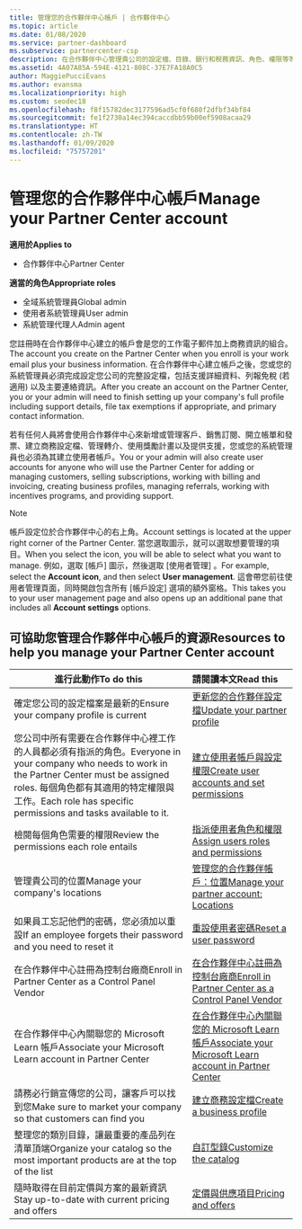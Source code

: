 ```yaml
---
title: 管理您的合作夥伴中心帳戶 | 合作夥伴中心
ms.topic: article
ms.date: 01/08/2020
ms.service: partner-dashboard
ms.subservice: partnercenter-csp
description: 在合作夥伴中心管理貴公司的設定檔、目錄、銀行和稅務資訊、角色、權限等等。
ms.assetid: 4A07A85A-594E-4121-808C-37E7FA18A0C5
author: MaggiePucciEvans
ms.author: evansma
ms.localizationpriority: high
ms.custom: seodec18
ms.openlocfilehash: f8f15782dec3177596ad5cf0f680f2dfbf34bf84
ms.sourcegitcommit: fe1f2730a14ec394caccdbb59b00ef5908acaa29
ms.translationtype: HT
ms.contentlocale: zh-TW
ms.lasthandoff: 01/09/2020
ms.locfileid: "75757201"
---
```

# <a name="manage-your-partner-center-account"></a><span data-ttu-id="d805a-103">管理您的合作夥伴中心帳戶</span><span class="sxs-lookup"><span data-stu-id="d805a-103">Manage your Partner Center account</span></span>

<span data-ttu-id="d805a-104">**適用於**</span><span class="sxs-lookup"><span data-stu-id="d805a-104">**Applies to**</span></span>

-  <span data-ttu-id="d805a-105">合作夥伴中心</span><span class="sxs-lookup"><span data-stu-id="d805a-105">Partner Center</span></span>

<span data-ttu-id="d805a-106">**適當的角色**</span><span class="sxs-lookup"><span data-stu-id="d805a-106">**Appropriate roles**</span></span>
-   <span data-ttu-id="d805a-107">全域系統管理員</span><span class="sxs-lookup"><span data-stu-id="d805a-107">Global admin</span></span>
-   <span data-ttu-id="d805a-108">使用者系統管理員</span><span class="sxs-lookup"><span data-stu-id="d805a-108">User admin</span></span>
-   <span data-ttu-id="d805a-109">系統管理代理人</span><span class="sxs-lookup"><span data-stu-id="d805a-109">Admin agent</span></span>

<span data-ttu-id="d805a-110">您註冊時在合作夥伴中心建立的帳戶會是您的工作電子郵件加上商務資訊的組合。</span><span class="sxs-lookup"><span data-stu-id="d805a-110">The account you create on the Partner Center when you enroll is your work email plus your business information.</span></span> <span data-ttu-id="d805a-111">在合作夥伴中心建立帳戶之後，您或您的系統管理員必須完成設定您公司的完整設定檔，包括支援詳細資料、列報免稅 (若適用) 以及主要連絡資訊。</span><span class="sxs-lookup"><span data-stu-id="d805a-111">After you create an account on the Partner Center, you or your admin will need to finish setting up your company's full profile including support details, file tax exemptions if appropriate, and primary contact information.</span></span> 

<span data-ttu-id="d805a-112">若有任何人員將會使用合作夥伴中心來新增或管理客戶、銷售訂閱、開立帳單和發票、建立商務設定檔、管理轉介、使用獎勵計畫以及提供支援，您或您的系統管理員也必須為其建立使用者帳戶。</span><span class="sxs-lookup"><span data-stu-id="d805a-112">You or your admin will also create user accounts for anyone who will use the Partner Center for adding or managing customers, selling subscriptions, working with billing and invoicing, creating business profiles, managing referrals, working with incentives programs, and providing support.</span></span>

>[!NOTE]
><span data-ttu-id="d805a-113">帳戶設定位於合作夥伴中心的右上角。</span><span class="sxs-lookup"><span data-stu-id="d805a-113">Account settings is located at the upper right corner of the Partner Center.</span></span> <span data-ttu-id="d805a-114">當您選取圖示，就可以選取想要管理的項目。</span><span class="sxs-lookup"><span data-stu-id="d805a-114">When you select the icon, you will be able to select what you want to manage.</span></span> <span data-ttu-id="d805a-115">例如，選取 [帳戶]  圖示，然後選取 [使用者管理]  。</span><span class="sxs-lookup"><span data-stu-id="d805a-115">For example, select the **Account icon**, and then select **User management**.</span></span> <span data-ttu-id="d805a-116">這會帶您前往使用者管理頁面，同時開啟包含所有 [帳戶設定]  選項的額外窗格。</span><span class="sxs-lookup"><span data-stu-id="d805a-116">This takes you to your user management page and also opens up an additional pane that includes all **Account settings** options.</span></span>


## <a name="resources-to-help-you-manage-your-partner-center-account"></a><span data-ttu-id="d805a-117">可協助您管理合作夥伴中心帳戶的資源</span><span class="sxs-lookup"><span data-stu-id="d805a-117">Resources to help you manage your Partner Center account</span></span>

|<span data-ttu-id="d805a-118">**進行此動作**</span><span class="sxs-lookup"><span data-stu-id="d805a-118">**To do this**</span></span>   |<span data-ttu-id="d805a-119">**請閱讀本文**</span><span class="sxs-lookup"><span data-stu-id="d805a-119">**Read this**</span></span>   |
|-----------------------|:-----------------------|
|<span data-ttu-id="d805a-120">確定您公司的設定檔案是最新的</span><span class="sxs-lookup"><span data-stu-id="d805a-120">Ensure your company profile is current</span></span>   |[<span data-ttu-id="d805a-121">更新您的合作夥伴設定檔</span><span class="sxs-lookup"><span data-stu-id="d805a-121">Update your partner profile</span></span>](update-your-partner-profile.md)|
|<span data-ttu-id="d805a-122">您公司中所有需要在合作夥伴中心裡工作的人員都必須有指派的角色。</span><span class="sxs-lookup"><span data-stu-id="d805a-122">Everyone in your company who needs to work in the Partner Center must be assigned roles.</span></span> <span data-ttu-id="d805a-123">每個角色都有其適用的特定權限與工作。</span><span class="sxs-lookup"><span data-stu-id="d805a-123">Each role has specific permissions and tasks available to it.</span></span>|[<span data-ttu-id="d805a-124">建立使用者帳戶與設定權限</span><span class="sxs-lookup"><span data-stu-id="d805a-124">Create user accounts and set permissions</span></span>](create-user-accounts-and-set-permissions.md)|
|<span data-ttu-id="d805a-125">檢閱每個角色需要的權限</span><span class="sxs-lookup"><span data-stu-id="d805a-125">Review the permissions each role entails</span></span>|[<span data-ttu-id="d805a-126">指派使用者角色和權限</span><span class="sxs-lookup"><span data-stu-id="d805a-126">Assign users roles and permissions</span></span>](permissions-overview.md)
|<span data-ttu-id="d805a-127">管理貴公司的位置</span><span class="sxs-lookup"><span data-stu-id="d805a-127">Manage your company's locations</span></span>|[<span data-ttu-id="d805a-128">管理您的合作夥伴帳戶：位置</span><span class="sxs-lookup"><span data-stu-id="d805a-128">Manage your partner account: Locations</span></span>](manage-locations.md)
|<span data-ttu-id="d805a-129">如果員工忘記他們的密碼，您必須加以重設</span><span class="sxs-lookup"><span data-stu-id="d805a-129">If an employee forgets their password and you need to reset it</span></span>  |[<span data-ttu-id="d805a-130">重設使用者密碼</span><span class="sxs-lookup"><span data-stu-id="d805a-130">Reset a user password</span></span>](reset-a-user-password.md)|
|<span data-ttu-id="d805a-131">在合作夥伴中心註冊為控制台廠商</span><span class="sxs-lookup"><span data-stu-id="d805a-131">Enroll in Partner Center as a Control Panel Vendor</span></span>|[<span data-ttu-id="d805a-132">在合作夥伴中心註冊為控制台廠商</span><span class="sxs-lookup"><span data-stu-id="d805a-132">Enroll in Partner Center as a Control Panel Vendor</span></span>](enroll-as-cpv.md)|
|<span data-ttu-id="d805a-133">在合作夥伴中心內關聯您的 Microsoft Learn 帳戶</span><span class="sxs-lookup"><span data-stu-id="d805a-133">Associate your Microsoft Learn account in Partner Center</span></span>|[<span data-ttu-id="d805a-134">在合作夥伴中心內關聯您的 Microsoft Learn 帳戶</span><span class="sxs-lookup"><span data-stu-id="d805a-134">Associate your Microsoft Learn account in Partner Center</span></span>](ms-learn-associate.md)|
|<span data-ttu-id="d805a-135">請務必行銷宣傳您的公司，讓客戶可以找到您</span><span class="sxs-lookup"><span data-stu-id="d805a-135">Make sure to market your company so that customers can find you</span></span>   |[<span data-ttu-id="d805a-136">建立商務設定檔</span><span class="sxs-lookup"><span data-stu-id="d805a-136">Create a business profile</span></span>](create-a-marketing-profile.md)|
|<span data-ttu-id="d805a-137">整理您的類別目錄，讓最重要的產品列在清單頂端</span><span class="sxs-lookup"><span data-stu-id="d805a-137">Organize your catalog so the most important products are at the top of the list</span></span>   |[<span data-ttu-id="d805a-138">自訂型錄</span><span class="sxs-lookup"><span data-stu-id="d805a-138">Customize the catalog</span></span>](customize-the-catalog.md)|
|<span data-ttu-id="d805a-139">隨時取得在目前定價與方案的最新資訊</span><span class="sxs-lookup"><span data-stu-id="d805a-139">Stay up-to-date with current pricing and offers</span></span>   |[<span data-ttu-id="d805a-140">定價與供應項目</span><span class="sxs-lookup"><span data-stu-id="d805a-140">Pricing and offers</span></span>](pricing-and-offers.md)|













 

 



